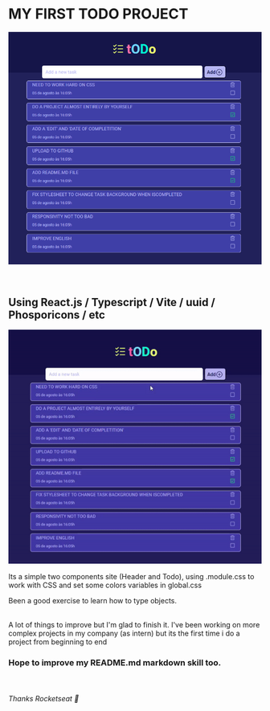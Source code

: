 # MY FIRST TODO PROJECT

<p align="center">
<img src='src/assets/readme/screen1.png' width='600'/>
</p>
<br/>

## Using React.js / Typescript / Vite / uuid / Phosporicons / etc

<p align="center">
<img src='src/assets/readme/animation.gif' width='600'/>
</p>

Its a simple two components site (Header and Todo), using .module.css to work with CSS and set some colors variables in global.css

Been a good exercise to learn how to type objects.

<br/>
A lot of things to improve but I'm glad to finish it. I've been working on more complex projects in my company (as intern) but its the first time i do a project from beginning to end

<br/>

### Hope to improve my README.md markdown skill too.
<br/>

###### Thanks Rocketseat 🚀